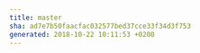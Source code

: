 ```yaml
---
title: master
sha: ad7e7b50faacfac032577bed37cce33f34d3f753
generated: 2018-10-22 10:11:53 +0200
---
```

